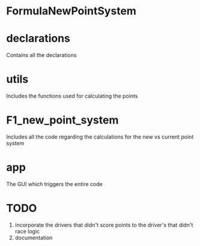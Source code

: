 # FormulaNewPointSystem

# declarations
Contains all the declarations

# utils 
Includes the functions used for calculating the points

# F1_new_point_system
Includes all the code regarding the calculations for the new vs current point system

# app
The GUI which triggers the entire code

# TODO
1. incorporate the drivers that didn't score points to the driver's that didn't race logic
2. documentation
